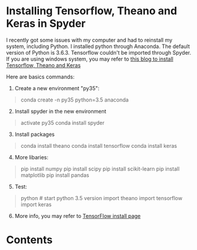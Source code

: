 # Installing Tensorflow, Theano and Keras in Spyder

I recently got some issues with my computer and had to reinstall my system, including Python. 
I installed python through Anaconda. The default version of Python is 3.6.3. Tensorflow 
couldn't be imported through Spyder. If you are using windows system, you may refer to [this
blog to install Tensorflow, Theano and Keras](https://medium.com/@pushkarmandot/installing-tensorflow-theano-and-keras-in-spyder-84de7eb0f0df)

Here are basics commands:
1) Create a new environment "py35":
> conda create -n py35 python=3.5 anaconda

2) Install spyder in the new environment
> activate py35
> conda install spyder

3) Install packages
> conda install theano 
> conda install tensorflow
> conda install keras

4) More libaries: 
> pip install numpy
> pip install scipy
> pip install scikit-learn 
> pip install matplotlib
> pip install pandas

5) Test:
> python # start python 3.5 version
> import theano
> import tensorflow
> import keras

6) More info, you may refer to [TensorFlow install page](https://www.tensorflow.org/install/install_windows)

# Contents
